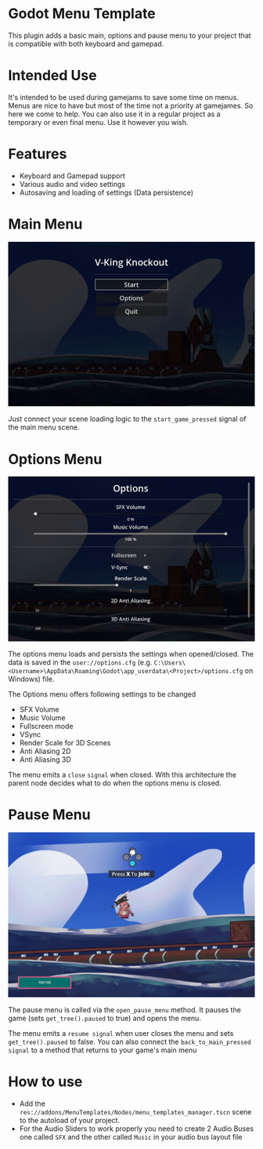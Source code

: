 # Godot Menu Template
This plugin adds a basic main, options and pause menu to your project that is compatible with both keyboard and gamepad.
# Intended Use
It's intended to be used during gamejams to save some time on menus. Menus are nice to have but most of the time not a priority at gamejames. So here we come to help. You can also use it in a regular project as a temporary or even final menu. Use it however you wish.
# Features
* Keyboard and Gamepad support
* Various audio and video settings
* Autosaving and loading of settings (Data persistence)
# Main Menu
<img src="Screenshots/main_menu.gif" width="600" />

Just connect your scene loading logic to the `start_game_pressed` signal of the main menu scene.
# Options Menu
<img src="Screenshots/options_menu.gif" width="600" />

The options menu loads and persists the settings when opened/closed. The data is saved in the `user://options.cfg` (e.g. `C:\Users\<Username>\AppData\Roaming\Godot\app_userdata\<Project>/options.cfg` on Windows) file.

The Options menu offers following settings to be changed
* SFX Volume
* Music Volume
* Fullscreen mode
* VSync
* Render Scale for 3D Scenes
* Anti Aliasing 2D
* Anti Aliasing 3D

The menu emits a `close` `signal` when closed. With this architecture the parent node decides what to do when the options menu is closed. 
# Pause Menu  
<img src="Screenshots/pause_menu.gif" width="600" />

The pause menu is called via the `open_pause_menu` method. It pauses the game (sets `get_tree().paused` to true) and opens the menu. 

The menu emits a `resume signal` when user closes the menu and sets `get_tree().paused` to false.
You can also connect the `back_to_main_pressed signal` to a method that returns to your game's main menu 

# How to use
* Add the `res://addons/MenuTemplates/Nodes/menu_templates_manager.tscn` scene to the autoload of your project.
* For the Audio Sliders to work properly you need to create 2 Audio Buses one called `SFX` and the other called `Music` in your audio bus layout file
